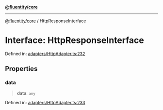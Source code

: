 [**@fluentity/core**](../README.md)

***

[@fluentity/core](../globals.md) / HttpResponseInterface

# Interface: HttpResponseInterface

Defined in: [adapters/HttpAdapter.ts:232](https://github.com/cedricpierre/fluentity-core/blob/3545f27c0a85945d554127b597e9fe870d03f95a/src/adapters/HttpAdapter.ts#L232)

## Properties

### data

> **data**: `any`

Defined in: [adapters/HttpAdapter.ts:233](https://github.com/cedricpierre/fluentity-core/blob/3545f27c0a85945d554127b597e9fe870d03f95a/src/adapters/HttpAdapter.ts#L233)
